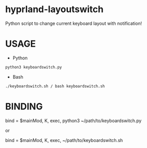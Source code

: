 # hyprland-layoutswitch

Python script to change current keyboard layout with notification!

# USAGE 

- Python
```python
python3 keyboardswitch.py
```
- Bash
```bash
./keyboardswitch.sh / bash keyboardswitch.sh
```


# BINDING

bind = $mainMod, K, exec, python3 ~/path/to/keyboardswitch.py

or 

bind = $mainMod, K, exec, ~/path/to/keyboardswitch.sh
